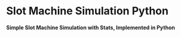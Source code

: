# Slot Machine Simulation Python
**Simple Slot Machine Simulation with Stats, Implemented in Python**
